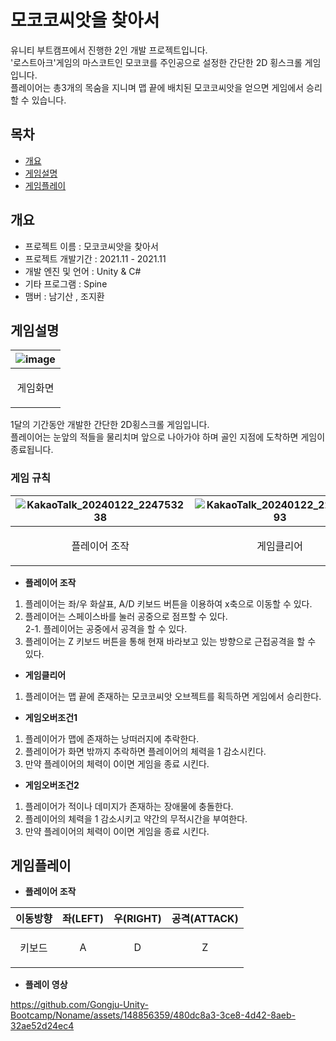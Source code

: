 # 모코코씨앗을 찾아서

유니티 부트캠프에서 진행한 2인 개발 프로젝트입니다.  
'로스트아크'게임의 마스코트인 모코코를 주인공으로 설정한 간단한 2D 횡스크롤 게임입니다.  
플레이어는 총3개의 목숨을 지니며 맵 끝에 배치된 모코코씨앗을 얻으면 게임에서 승리할 수 있습니다.  

## 목차
- [개요](#개요)  
- [게임설명](#게임설명)
- [게임플레이](#게임플레이)  

## 개요
- 프로젝트 이름 : 모코코씨앗을 찾아서
- 프로젝트 개발기간 : 2021.11 - 2021.11
- 개발 엔진 및 언어 : Unity & C#
- 기타 프로그램 : Spine
- 맴버 : 남기산 , 조지환

## 게임설명
|![image](https://github.com/Gongju-Unity-Bootcamp/Noname/assets/148856359/d1e03f5f-179c-40f1-afe0-fdb6f6116211)|
|---|
|<p align="center">게임화면|  

1달의 기간동안 개발한 간단한 2D횡스크롤 게임입니다.  
플레이어는 눈앞의 적들을 물리치며 앞으로 나아가야 하며 골인 지점에 도착하면 게임이 종료됩니다.  

### 게임 규칙
|![KakaoTalk_20240122_224753238](https://github.com/Gongju-Unity-Bootcamp/Noname/assets/148856359/4cd30b81-e995-467d-a36f-1f5cd690fe67)|![KakaoTalk_20240122_224813093](https://github.com/Gongju-Unity-Bootcamp/Noname/assets/148856359/42046d37-5b5e-4a8a-9a5f-4f759c1e21c9)|![KakaoTalk_20240122_224832967](https://github.com/Gongju-Unity-Bootcamp/Noname/assets/148856359/2051129c-eb83-4366-a52a-35e2f45f24a2)|![KakaoTalk_20240122_224851628](https://github.com/Gongju-Unity-Bootcamp/Noname/assets/148856359/5c2f9ed0-71b8-492e-955e-9cac07eb2a08)|
|---|---|---|---|
|<p align="center">플레이어 조작|<p align="center">게임클리어|<p align="center">게임오버조건1|<p align="center">게임오버조건2|  

- **플레이어 조작**
1. 플레이어는 좌/우 화살표, A/D 키보드 버튼을 이용하여 x축으로 이동할 수 있다.  
2. 플레이어는 스페이스바를 눌러 공중으로 점프할 수 있다.  
   2-1. 플레이어는 공중에서 공격을 할 수 있다.  
3. 플레이어는 Z 키보드 버튼을 통해 현재 바라보고 있는 방향으로 근접공격을 할 수 있다.

- **게임클리어**
1. 플레이어는 맵 끝에 존재하는 모코코씨앗 오브젝트를 획득하면 게임에서 승리한다. 

- **게임오버조건1**
1. 플레이어가 맵에 존재하는 낭떠러지에 추락한다.  
2. 플레이어가 화면 밖까지 추락하면 플레이어의 체력을 1 감소시킨다.
3. 만약 플레이어의 체력이 0이면 게임을 종료 시킨다.  

- **게임오버조건2**
1. 플레이어가 적이나 데미지가 존재하는 장애물에 충돌한다.  
2. 플레이어의 체력을 1 감소시키고 약간의 무적시간을 부여한다.  
3. 만약 플레이어의 체력이 0이면 게임을 종료 시킨다.  

## 게임플레이
- **플레이어 조작**
  
|이동방향|좌(LEFT)|우(RIGHT)|공격(ATTACK)|
|---|---|---|---|
|<p align="center">키보드|<p align="center">A|<p align="center">D|<p align="center">Z|

- **플레이 영상**
  
https://github.com/Gongju-Unity-Bootcamp/Noname/assets/148856359/480dc8a3-3ce8-4d42-8aeb-32ae52d24ec4





  
